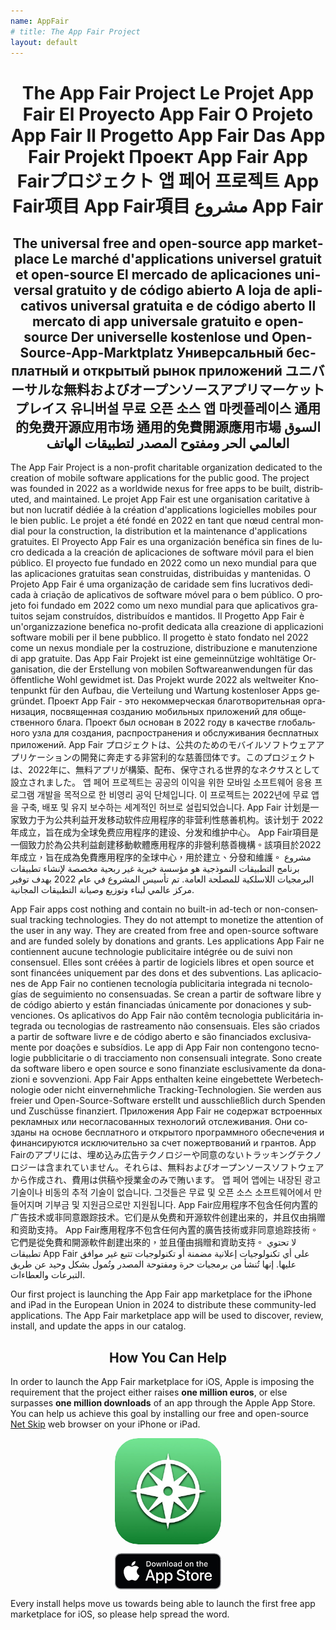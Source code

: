 ```yaml
---
name: AppFair
# title: The App Fair Project
layout: default
---
```


<!-- 
  Translate the following HTML (preserving the trademark "App Fair") from English into French, Spanish, Portuguese, Italian, German, Russian, Japanese, Korean, Chinese Simplified, Chinese Traditional, and Arabic:
-->

<p align="center">
<!-- <img alt="The App Fair logo" align="center" style="height: 40vh;" src="appfair-icon.svg" /> -->
<h1 style="text-align: center;">
<span lang="en">The App Fair Project</span>
<span lang="fr">Le Projet App Fair</span>
<span lang="es">El Proyecto App Fair</span>
<span lang="pt">O Projeto App Fair</span>
<span lang="it">Il Progetto App Fair</span>
<span lang="de">Das App Fair Projekt</span>
<span lang="ru">Проект App Fair</span>
<span lang="ja">App Fairプロジェクト</span>
<span lang="ko">앱 페어 프로젝트</span>
<span lang="zh-cn">App Fair项目</span>
<span lang="zh-tw">App Fair項目</span>
<span lang="ar">مشروع App Fair</span>
</h1>

<h2 style="text-align: center;">
<span lang="en">The universal free and open-source app marketplace</span>
<span lang="fr">Le marché d'applications universel gratuit et open-source</span>
<span lang="es">El mercado de aplicaciones universal gratuito y de código abierto</span>
<span lang="pt">A loja de aplicativos universal gratuita e de código aberto</span>
<span lang="it">Il mercato di app universale gratuito e open-source</span>
<span lang="de">Der universelle kostenlose und Open-Source-App-Marktplatz</span>
<span lang="ru">Универсальный бесплатный и открытый рынок приложений</span>
<span lang="ja">ユニバーサルな無料およびオープンソースアプリマーケットプレイス</span>
<span lang="ko">유니버설 무료 오픈 소스 앱 마켓플레이스</span>
<span lang="zh-cn">通用的免费开源应用市场</span>
<span lang="zh-tw">通用的免費開源應用市場</span>
<span lang="ar">السوق العالمي الحر ومفتوح المصدر لتطبيقات الهاتف</span>
</h2>
</p>

<p>
<span lang="en">The App Fair Project is a non-profit charitable organization dedicated to the creation of mobile software applications for the public good. The project was founded in 2022 as a worldwide nexus for free apps to be built, distributed, and maintained.</span>
<span lang="fr">Le projet App Fair est une organisation caritative à but non lucratif dédiée à la création d'applications logicielles mobiles pour le bien public. Le projet a été fondé en 2022 en tant que nœud central mondial pour la construction, la distribution et la maintenance d'applications gratuites.</span>
<span lang="es">El Proyecto App Fair es una organización benéfica sin fines de lucro dedicada a la creación de aplicaciones de software móvil para el bien público. El proyecto fue fundado en 2022 como un nexo mundial para que las aplicaciones gratuitas sean construidas, distribuidas y mantenidas.</span>
<span lang="pt">O Projeto App Fair é uma organização de caridade sem fins lucrativos dedicada à criação de aplicativos de software móvel para o bem público. O projeto foi fundado em 2022 como um nexo mundial para que aplicativos gratuitos sejam construídos, distribuídos e mantidos.</span>
<span lang="it">Il Progetto App Fair è un'organizzazione benefica no-profit dedicata alla creazione di applicazioni software mobili per il bene pubblico. Il progetto è stato fondato nel 2022 come un nexus mondiale per la costruzione, distribuzione e manutenzione di app gratuite.</span>
<span lang="de">Das App Fair Projekt ist eine gemeinnützige wohltätige Organisation, die der Erstellung von mobilen Softwareanwendungen für das öffentliche Wohl gewidmet ist. Das Projekt wurde 2022 als weltweiter Knotenpunkt für den Aufbau, die Verteilung und Wartung kostenloser Apps gegründet.</span>
<span lang="ru">Проект App Fair - это некоммерческая благотворительная организация, посвященная созданию мобильных приложений для общественного блага. Проект был основан в 2022 году в качестве глобального узла для создания, распространения и обслуживания бесплатных приложений.</span>
<span lang="ja">App Fair プロジェクトは、公共のためのモバイルソフトウェアアプリケーションの開発に奔走する非営利的な慈善団体です。このプロジェクトは、2022年に、無料アプリが構築、配布、保守される世界的なネクサスとして設立されました。</span>
<span lang="ko">앱 페어 프로젝트는 공공의 이익을 위한 모바일 소프트웨어 응용 프로그램 개발을 목적으로 한 비영리 공익 단체입니다. 이 프로젝트는 2022년에 무료 앱을 구축, 배포 및 유지 보수하는 세계적인 허브로 설립되었습니다.</span>
<span lang="zh-cn">App Fair 计划是一家致力于为公共利益开发移动软件应用程序的非营利性慈善机构。该计划于 2022 年成立，旨在成为全球免费应用程序的建设、分发和维护中心。</span>
<span lang="zh-tw">App Fair項目是一個致力於為公共利益創建移動軟體應用程序的非營利慈善機構。該項目於2022年成立，旨在成為免費應用程序的全球中心，用於建立、分發和維護。</span>
<span lang="ar">مشروع برنامج التطبيقات النموذجية هو مؤسسة خيرية غير ربحية مخصصة لإنشاء تطبيقات البرمجيات اللاسلكية للمصلحة العامة. تم تأسيس المشروع في عام 2022 بهدف توفير مركز عالمي لبناء وتوزيع وصيانة التطبيقات المجانية.</span>
</p>
    
<!-- 
<h3 style="text-align: center;">
    <span lang="en">No ads. No trackers. No surveillance.</span>
    <span lang="fr">Pas de publicités. Pas de traceurs. Pas de surveillance.</span>
    <span lang="es">Sin anuncios. Sin rastreadores. Sin vigilancia.</span>
    <span lang="pt">Sem anúncios. Sem rastreadores. Sem vigilância.</span>
    <span lang="it">Nessun annuncio. Nessun tracciamento. Nessuna sorveglianza.</span>
    <span lang="de">Keine Werbung. Keine Tracker. Keine Überwachung.</span>
    <span lang="ru">Нет рекламы. Нет трекеров. Нет наблюдения.</span>
    <span lang="ja">広告なし。トラッカーなし。監視なし。</span>
    <span lang="ko">광고 없음. 트래커 없음. 감시 없음.</span>
    <span lang="zh-cn">无广告。无跟踪器。无监视。</span>
    <span lang="zh-tw">無廣告。無追踪器。無監視。</span>
    <span lang="ar">لا إعلانات. لا تتبع. لا رقابة.</span>
</h3>
 -->
 
<!--
<p>
<span lang="en">All too often, the apps we use on a daily basis are mis-labeled as being "free", when they are in fact anything but free. Aside from deceptive in-app purchase schemes and subscriptions, there are a plethora of mechanisms that are routinely used to extract profit from unwitting consumers. The most common of these include covert and non-consensual tracking and surveillance, which is monetized through data brokers. App Fair apps contain none of this.</span>
</p> -->

<p>
<span lang="en">App Fair apps cost nothing and contain no built-in ad-tech or non-consensual tracking technologies. They do not attempt to monetize the attention of the user in any way. They are created from free and open-source software and are funded solely by donations and grants.</span>
<span lang="fr">Les applications App Fair ne contiennent aucune technologie publicitaire intégrée ou de suivi non consensuel. Elles sont créées à partir de logiciels libres et open source et sont financées uniquement par des dons et des subventions.</span>
<span lang="es">Las aplicaciones de App Fair no contienen tecnología publicitaria integrada ni tecnologías de seguimiento no consensuadas. Se crean a partir de software libre y de código abierto y están financiadas únicamente por donaciones y subvenciones.</span>
<span lang="pt">Os aplicativos do App Fair não contêm tecnologia publicitária integrada ou tecnologias de rastreamento não consensuais. Eles são criados a partir de software livre e de código aberto e são financiados exclusivamente por doações e subsídios.</span>
<span lang="it">Le app di App Fair non contengono tecnologie pubblicitarie o di tracciamento non consensuali integrate. Sono create da software libero e open source e sono finanziate esclusivamente da donazioni e sovvenzioni.</span>
<span lang="de">App Fair Apps enthalten keine eingebettete Werbetechnologie oder nicht einvernehmliche Tracking-Technologien. Sie werden aus freier und Open-Source-Software erstellt und ausschließlich durch Spenden und Zuschüsse finanziert.</span>
<span lang="ru">Приложения App Fair не содержат встроенных рекламных или несогласованных технологий отслеживания. Они созданы на основе бесплатного и открытого программного обеспечения и финансируются исключительно за счет пожертвований и грантов.</span>
<span lang="ja">App Fairのアプリには、埋め込み広告テクノロジーや同意のないトラッキングテクノロジーは含まれていません。それらは、無料およびオープンソースソフトウェアから作成され、費用は供稿や授業金のみで賄います。</span>
<span lang="ko">앱 페어 앱에는 내장된 광고 기술이나 비동의 추적 기술이 없습니다. 그것들은 무료 및 오픈 소스 소프트웨어에서 만들어지며 기부금 및 지원금으로만 지원됩니다.</span>
<span lang="zh-cn">App Fair应用程序不包含任何内置的广告技术或非同意跟踪技术。它们是从免费和开源软件创建出来的，并且仅由捐赠和资助支持。</span>
<span lang="zh-tw">App Fair應用程序不包含任何內置的廣告技術或非同意追踪技術。它們是從免費和開源軟件創建出來的，並且僅由捐贈和資助支持。</span>
<span lang="ar">لا تحتوي تطبيقات App Fair على أي تكنولوجيات إعلانية مضمنة أو تكنولوجيات تتبع غير موافق عليها. إنها تُنشأ من برمجيات حرة ومفتوحة المصدر وتُمول بشكل وحيد عن طريق التبرعات والعطاءات.</span>
</p>

<p>
<span>Our first project is launching the App Fair app marketplace for the iPhone and iPad in the European Union in 2024 to distribute these community-led applications. The App Fair marketplace app will be used to discover, review, install, and update the apps in our catalog.</span>
</p>


<h2 style="text-align: center;">How You Can Help</h2>

<p>
<span>
In order to launch the App Fair marketplace for iOS, Apple is imposing the requirement that the project either raises <strong>one million euros</strong>, or else surpasses <strong>one million downloads</strong> of an app through the Apple App Store. You can help us achieve this goal by installing our free and open-source <a href="https://apps.apple.com/lt/app/net-skip/id1640618584">Net Skip</a> web browser on your iPhone or iPad.
</span>
</p>


<p style="vertical-align: middle; margin-left: auto; margin-right: auto; text-align: center;">
<a href="https://apps.apple.com/us/app/net-skip/id1640618584?itscg=30200&amp;itsct=apps_box_appicon" style="width: 170px; height: 170px; border-radius: 22%; overflow: hidden; display: inline-block; vertical-align: middle; margin-left: auto; margin-right: auto; text-align: center;">
  <img src="/img/net-skip-icon.jpg" alt="Net Skip" style="width: 170px; height: 170px; border-radius: 22%; overflow: hidden; display: inline-block; vertical-align: middle;">
</a>
</p>

<p style="vertical-align: middle; margin-left: auto; margin-right: auto; text-align: center;">
<a href="https://apps.apple.com/us/app/net-skip/id1640618584?itscg=30200&amp;itsct=apps_box_appicon" styleX="width: 170px; height: 170px; border-radius: 22%; overflow: hidden; display: inline-block; vertical-align: middle; margin-left: auto; margin-right: auto; text-align: center;">
  <img alt="Download on App Store Button" src="/img/download-app-store.png" style="width: 170px; display: inline-block; vertical-align: middle;" />
</a>
</p>

<p>
<span>
Every install helps move us towards being able to launch the first free app marketplace for iOS, so please help spread the word.
<!-- You may also consider making a tax-deductible <a href="/donate">donation</a> towards the creation and maintenance of the project. -->
</span>
</p>

 
 
<!-- 
<span lang="en">Contact us at <a href="mailto:info@appfair.org">info@appfair.org</a> for information on programs, volunteer opportunities, and upcoming events.</span>
<span lang="fr">Contactez-nous à <a href="mailto:info@appfair.org">info@appfair.org</a> pour obtenir des informations sur les programmes, les opportunités de bénévolat et les événements à venir.</span>
<span lang="es">Contáctenos a <a href="mailto:info@appfair.org">info@appfair.org</a> para obtener información sobre programas, oportunidades de voluntariado y eventos próximos.</span>
<span lang="pt">Entre em contato conosco em <a href="mailto:info@appfair.org">info@appfair.org</a> para obter informações sobre programas, oportunidades de voluntariado e eventos futuros.</span>
<span lang="it">Contattaci a <a href="mailto:info@appfair.org">info@appfair.org</a> per informazioni su programmi, opportunità di volontariato e eventi futuri.</span>
<span lang="de">Kontaktieren Sie uns unter <a href="mailto:info@appfair.org">info@appfair.org</a> für Informationen zu Programmen, freiwilligen Möglichkeiten und bevorstehenden Veranstaltungen.</span>
<span lang="ru">Свяжитесь с нами по адресу <a href="mailto:info@appfair.org">info@appfair.org</a> для получения информации о программах, возможностях волонтерства и предстоящих мероприятиях.</span>
<span lang="ja">プログラム、ボランティア活動、そして今後のイベントに関する情報については、<a href="mailto:info@appfair.org">info@appfair.org</a> までご連絡ください。</span>
<span lang="ko">프로그램, 봉사 기회 및 다가오는 이벤트에 대한 정보를 얻으려면 <a href="mailto:info@appfair.org">info@appfair.org</a>로 문의하십시오.</span>
<span lang="zh-cn">有关项目、志愿者机会和即将到来的活动的信息，请通过<a href="mailto:info@appfair.org">info@appfair.org</a>联系我们。</span>
<span lang="zh-tw">有關項目、志願者機會和即將到來的活動的資訊，請通過<a href="mailto:info@appfair.org">info@appfair.org</a>聯繫我們。</span>
<span lang="ar">للحصول على معلومات حول البرامج وفرص التطوع والأحداث القادمة، يرجى الاتصال بنا على <a href="mailto:info@appfair.org">info@appfair.org</a>.</span> -->
